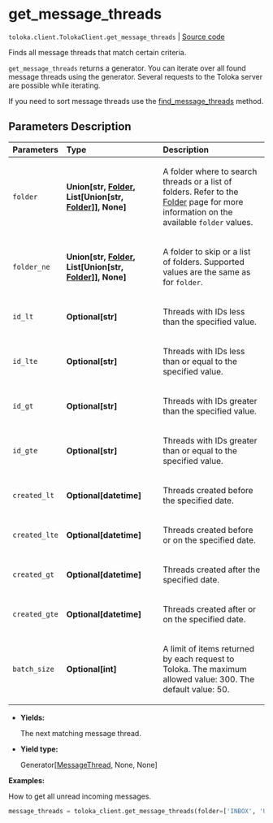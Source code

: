 # get_message_threads
`toloka.client.TolokaClient.get_message_threads` | [Source code](https://github.com/Toloka/toloka-kit/blob/v1.2.3/src/client/__init__.py#L1100)

Finds all message threads that match certain criteria.


`get_message_threads` returns a generator. You can iterate over all found message threads using the generator. Several requests to the Toloka server are possible while iterating.

If you need to sort message threads use the [find_message_threads](toloka.client.TolokaClient.find_message_threads.md) method.

## Parameters Description

| Parameters | Type | Description |
| :----------| :----| :-----------|
`folder`|**Union\[str, [Folder](toloka.client.message_thread.Folder.md), List\[Union\[str, [Folder](toloka.client.message_thread.Folder.md)\]\], None\]**|<p>A folder where to search threads or a list of folders. Refer to the [Folder](toloka.client.message_thread.Folder.md) page for more information on the available `folder` values.</p>
`folder_ne`|**Union\[str, [Folder](toloka.client.message_thread.Folder.md), List\[Union\[str, [Folder](toloka.client.message_thread.Folder.md)\]\], None\]**|<p>A folder to skip or a list of folders. Supported values are the same as for `folder`.</p>
`id_lt`|**Optional\[str\]**|<p>Threads with IDs less than the specified value.</p>
`id_lte`|**Optional\[str\]**|<p>Threads with IDs less than or equal to the specified value.</p>
`id_gt`|**Optional\[str\]**|<p>Threads with IDs greater than the specified value.</p>
`id_gte`|**Optional\[str\]**|<p>Threads with IDs greater than or equal to the specified value.</p>
`created_lt`|**Optional\[datetime\]**|<p>Threads created before the specified date.</p>
`created_lte`|**Optional\[datetime\]**|<p>Threads created before or on the specified date.</p>
`created_gt`|**Optional\[datetime\]**|<p>Threads created after the specified date.</p>
`created_gte`|**Optional\[datetime\]**|<p>Threads created after or on the specified date.</p>
`batch_size`|**Optional\[int\]**|<p>A limit of items returned by each request to Toloka. The maximum allowed value: 300. The default value: 50.</p>

* **Yields:**

  The next matching message thread.

* **Yield type:**

  Generator\[[MessageThread](toloka.client.message_thread.MessageThread.md), None, None\]

**Examples:**

How to get all unread incoming messages.

```python
message_threads = toloka_client.get_message_threads(folder=['INBOX', 'UNREAD'])
```
